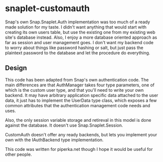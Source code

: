 # snaplet-customauth

Snap's own Snap.Snaplet.Auth implementation was too much of a ready
made solution for my taste.  I didn't want anything that would start
with creating its own users table, but use the existing one from my
existing web site's database instead.  Also, I enjoy a more database
oriented approach as far as session and user management goes.  I don't
want my backend code to worry about things like password hashing or
salt, but just pass the plaintext password to the database and let the
procedure do everything.

## Design

This code has been adapted from Snap's own authentication code.  The
main differences are that AuthManager takes four type parameters, one
of which is the custom user type, and that you'll need to write your
own backend.  It may have arbitrary application specific data attached
to the user data, it just has to implement the UserData type class,
which exposes a few common attributes that the authentication
management code needs and uses.

Also, the only session variable storage and retireval in this model is
done against the database.  It doesn't use Snap.Snaplet.Session.

CustomAuth doesn't offer any ready backends, but lets you implement
your own with the IAuthBackend type implementation.

This code was written for piperka.net though I hope it would be useful
for other people.
